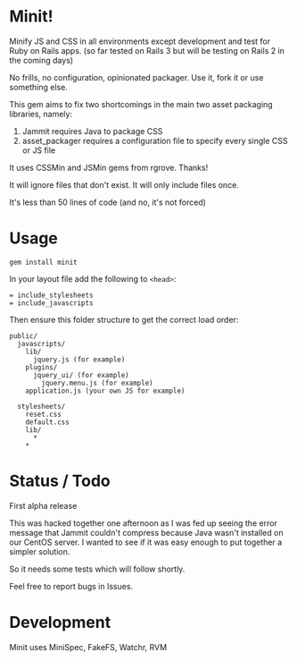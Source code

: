 Minit!
====================================

Minify JS and CSS in all environments except development and test for Ruby on Rails apps.
(so far tested on Rails 3 but will be testing on Rails 2 in the coming days)

No frills, no configuration, opinionated packager. Use it, fork it or use something else.

This gem aims to fix two shortcomings in the main two asset packaging libraries, namely:

1. Jammit requires Java to package CSS
2. asset_packager requires a configuration file to specify every single CSS or JS file

It uses CSSMin and JSMin gems from rgrove. Thanks!

It will ignore files that don't exist. It will only include files once.

It's less than 50 lines of code (and no, it's not forced)

Usage
====================================

    gem install minit

In your layout file add the following to `<head>`:

    = include_stylesheets
    = include_javascripts

Then ensure this folder structure to get the correct load order:

    public/
      javascripts/
        lib/
          jquery.js (for example)
        plugins/
          jquery_ui/ (for example)
            jquery.menu.js (for example)
        application.js (your own JS for example)

      stylesheets/
        reset.css
        default.css
        lib/
          *
        *

Status / Todo
====================================

First alpha release

This was hacked together one afternoon as I was fed up seeing the error message that
Jammit couldn't compress because Java wasn't installed on our CentOS server. I wanted
to see if it was easy enough to put together a simpler solution.

So it needs some tests which will follow shortly.

Feel free to report bugs in Issues.

Development
====================================

Minit uses MiniSpec, FakeFS, Watchr, RVM

